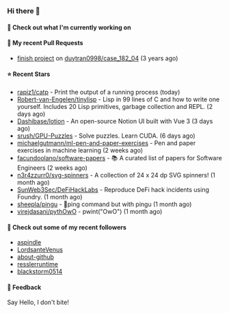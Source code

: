 ### Hi there 👋

#### 👷 Check out what I'm currently working on

#### 🔨 My recent Pull Requests

- [finish project](https://github.com/duytran0998/case_182_04/pull/1) on [duytran0998/case_182_04](https://github.com/duytran0998/case_182_04) (3 years ago)

#### ⭐ Recent Stars

- [rapiz1/catp](https://github.com/rapiz1/catp) - Print the output of a running process (today)
- [Robert-van-Engelen/tinylisp](https://github.com/Robert-van-Engelen/tinylisp) - Lisp in 99 lines of C and how to write one yourself. Includes 20 Lisp primitives, garbage collection and REPL. (2 days ago)
- [Dashibase/lotion](https://github.com/Dashibase/lotion) - An open-source Notion UI built with Vue 3  (3 days ago)
- [srush/GPU-Puzzles](https://github.com/srush/GPU-Puzzles) - Solve puzzles. Learn CUDA. (6 days ago)
- [michaelgutmann/ml-pen-and-paper-exercises](https://github.com/michaelgutmann/ml-pen-and-paper-exercises) - Pen and paper exercises in machine learning (2 weeks ago)
- [facundoolano/software-papers](https://github.com/facundoolano/software-papers) - 📚 A curated list of papers for Software Engineers (2 weeks ago)
- [n3r4zzurr0/svg-spinners](https://github.com/n3r4zzurr0/svg-spinners) - A collection of 24 x 24 dp SVG spinners! (1 month ago)
- [SunWeb3Sec/DeFiHackLabs](https://github.com/SunWeb3Sec/DeFiHackLabs) - Reproduce DeFi hack incidents using Foundry. (1 month ago)
- [sheepla/pingu](https://github.com/sheepla/pingu) - 🐧ping command but with pingu (1 month ago)
- [virejdasani/pythOwO](https://github.com/virejdasani/pythOwO) - pwint(&#34;OwO&#34;) (1 month ago)

#### 👯 Check out some of my recent followers

- [aspindle](https://github.com/aspindle)
- [LordsanteVenus](https://github.com/LordsanteVenus)
- [about-github](https://github.com/about-github)
- [resslerruntime](https://github.com/resslerruntime)
- [blackstorm0514](https://github.com/blackstorm0514)

#### 💬 Feedback

Say Hello, I don't bite!